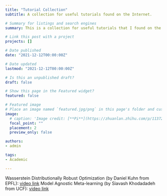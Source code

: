 ```yaml
---
title: "Tutorial Collection"
subtitle: A collection for useful tutorials found on the Internet.

# Summary for listings and search engines
summary: This is a collection for useful tutorials that I found on the Internet.

# Link this post with a project
projects: []

# Date published
date: "2021-12-12T00:00:00Z"

# Date updated
lastmod: "2021-12-12T00:00:00Z"

# Is this an unpublished draft?
draft: false

# Show this page in the Featured widget?
featured: false

# Featured image
# Place an image named `featured.jpg/png` in this page's folder and customize its options here.
image:
  # caption: 'Image credit: [**Pi**](https://zhuanlan.zhihu.com/p/113729693)'
  focal_point: ""
  placement: 2
  preview_only: false

authors:
- admin

tags:
- Academic

---
```


Wasserstein Distributionally Robust Optimization (by Daniel Kuhn from EPFL): [video link](https://www.youtube.com/watch?v=vozmvt_glQs&t=1532s)
Model Agnostic Meta-learning (by Siavash Khodadadeh from UCF): [video link](https://www.youtube.com/watch?v=wT45v8sIMDM)
